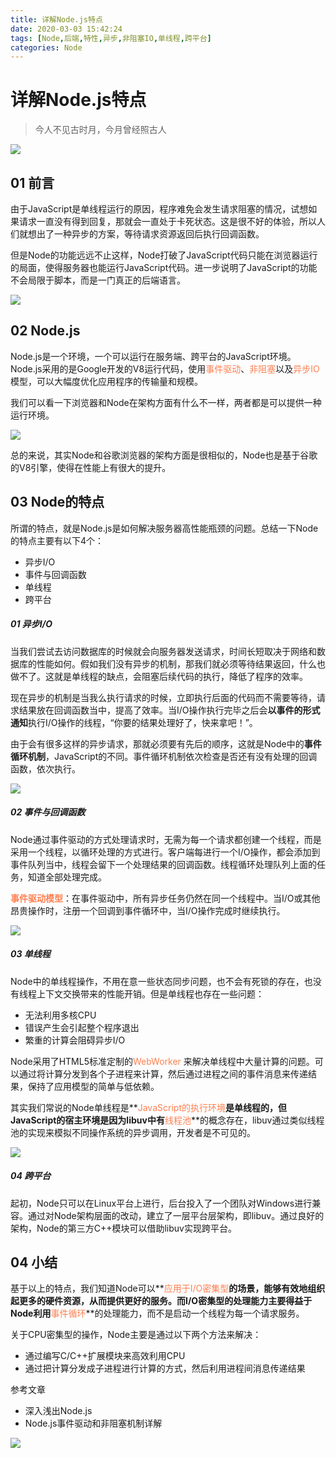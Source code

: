 ```yaml
---
title: 详解Node.js特点
date: 2020-03-03 15:42:24
tags: [Node,后端,特性,异步,非阻塞IO,单线程,跨平台]
categories: Node
---
```


# 详解Node.js特点

> 今人不见古时月，今月曾经照古人

![](../common/2.gif)



## 01 前言

由于JavaScript是单线程运行的原因，程序难免会发生请求阻塞的情况，试想如果请求一直没有得到回复，那就会一直处于卡死状态。这是很不好的体验，所以人们就想出了一种异步的方案，等待请求资源返回后执行回调函数。

但是Node的功能远远不止这样，Node打破了JavaScript代码只能在浏览器运行的局面，使得服务器也能运行JavaScript代码。进一步说明了JavaScript的功能不会局限于脚本，而是一门真正的后端语言。


![](./img/3.png)



## 02 Node.js

Node.js是一个环境，一个可以运行在服务端、跨平台的JavaScript环境。Node.js采用的是Google开发的V8运行代码，使用<font color="#FF7F50">事件驱动</font>、<font color="#FF7F50">非阻塞</font>以及<font color="#FF7F50">异步IO</font>模型，可以大幅度优化应用程序的传输量和规模。

我们可以看一下浏览器和Node在架构方面有什么不一样，两者都是可以提供一种运行环境。

![](./img/1.png)



总的来说，其实Node和谷歌浏览器的架构方面是很相似的，Node也是基于谷歌的V8引擎，使得在性能上有很大的提升。



## 03 Node的特点

所谓的特点，就是Node.js是如何解决服务器高性能瓶颈的问题。总结一下Node的特点主要有以下4个：

- 异步I/O
- 事件与回调函数
- 单线程
- 跨平台



##### **01 异步I/O**

当我们尝试去访问数据库的时候就会向服务器发送请求，时间长短取决于网络和数据库的性能如何。假如我们没有异步的机制，那我们就必须等待结果返回，什么也做不了。这就是单线程的缺点，会阻塞后续代码的执行，降低了程序的效率。

现在异步的机制是当我么执行请求的时候，立即执行后面的代码而不需要等待，请求结果放在回调函数当中，提高了效率。当I/O操作执行完毕之后会**以事件的形式通知**执行I/O操作的线程，“你要的结果处理好了，快来拿吧！”。

由于会有很多这样的异步请求，那就必须要有先后的顺序，这就是Node中的**事件循环机制**，JavaScript的不同。事件循环机制依次检查是否还有没有处理的回调函数，依次执行。

![](./img/2.png)





##### **02 事件与回调函数**

Node通过事件驱动的方式处理请求时，无需为每一个请求都创建一个线程，而是采用一个线程，以循环处理的方式进行。客户端每进行一个I/O操作，都会添加到事件队列当中，线程会留下一个处理结果的回调函数。线程循环处理队列上面的任务，知道全部处理完成。

**<font color="#FF7F50">事件驱动模型</font>**：在事件驱动中，所有异步任务仍然在同一个线程中。当I/O或其他昂贵操作时，注册一个回调到事件循环中，当I/O操作完成时继续执行。

![](./img/1.jpg)





##### **03 单线程**

Node中的单线程操作，不用在意一些状态同步问题，也不会有死锁的存在，也没有线程上下文交换带来的性能开销。但是单线程也存在一些问题：

- 无法利用多核CPU
- 错误产生会引起整个程序退出
- 繁重的计算会阻碍异步I/O

Node采用了HTML5标准定制的<font color="#FF7F50">WebWorker</font>  来解决单线程中大量计算的问题。可以通过将计算分发到各个子进程来计算，然后通过进程之间的事件消息来传递结果，保持了应用模型的简单与低依赖。

其实我们常说的Node单线程是**<font color="#FF7F50">JavaScript的执行环境</font>**是单线程的，但JavaScript的宿主环境是因为libuv中有**<font color="#FF7F50">线程池</font>**的概念存在，libuv通过类似线程池的实现来模拟不同操作系统的异步调用，开发者是不可见的。

![](./img/2.jpg)



##### **04 跨平台**

起初，Node只可以在Linux平台上进行，后台投入了一个团队对Windows进行兼容。通过对Node架构层面的改动，建立了一层平台层架构，即libuv。通过良好的架构，Node的第三方C++模块可以借助libuv实现跨平台。



## 04 小结

基于以上的特点，我们知道Node可以**<font color="#FF7F50">应用于I/O密集型</font>**的场景，能够有效地组织起更多的硬件资源，从而提供更好的服务。而I/O密集型的处理能力主要得益于Node利用**<font color="#FF7F50">事件循环</font>**的处理能力，而不是启动一个线程为每一个请求服务。

关于CPU密集型的操作，Node主要是通过以下两个方法来解决：

- 通过编写C/C++扩展模块来高效利用CPU
- 通过把计算分发成子进程进行计算的方式，然后利用进程间消息传递结果



参考文章

- 深入浅出Node.js
- Node.js事件驱动和非阻塞机制详解


![](../common/1.gif)
